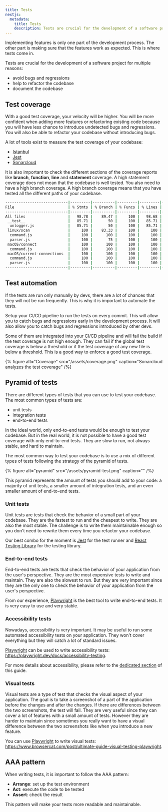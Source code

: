 ```yaml
---
title: Tests
nextjs:
  metadata:
    title: Tests
    description: Tests are crucial for the development of a software project. They are the first line of defense against bugs and regressions.
---
```


Implementing features is only one part of the development process. The other part is making sure that the features work as expected.
This is where tests come in.

Tests are crucial for the development of a software project for multiple reasons:

- avoid bugs and regressions
- help to refactor the codebase
- document the codebase

## Test coverage

With a good test coverage, your velocity will be higher. You will be more confident when adding more features or refactoring existing code because you will have less chance to introduce undetected bugs and regressions. You will also be able to refactor your codebase without introducing bugs.

A lot of tools exist to measure the test coverage of your codebase:

- [Istanbul](https://istanbul.js.org/)
- [Jest](https://jestjs.io/)
- [Sonarcloud](https://sonarcloud.io/)

It is also important to check the different sections of the coverage reports like **branch**, **function**, **line** and **statement** coverage. A high statement coverage does not mean that the codebase is well tested. You also need to have a high branch coverage. A high branch coverage means that you have tested all the different paths of your codebase.

```bash
----------------------------|---------|----------|---------|---------|-------------------
File                        | % Stmts | % Branch | % Funcs | % Lines | Uncovered Line #s
----------------------------|---------|----------|---------|---------|-------------------
All files                   |   98.78 |    89.47 |     100 |   98.68 |
 __test__                   |   85.71 |       50 |     100 |   85.71 |
  unlogger.js               |   85.71 |       50 |     100 |   85.71 | 7
 linux/scan                 |     100 |    83.33 |     100 |     100 |
  command.js                |     100 |      100 |     100 |     100 |
  parser.js                 |     100 |       75 |     100 |     100 | 43
 macOS/connect              |     100 |      100 |     100 |     100 |
  command.js                |     100 |      100 |     100 |     100 |
 macOS/current-connections  |     100 |      100 |     100 |     100 |
  command.js                |     100 |      100 |     100 |     100 |
  parser.js                 |     100 |      100 |     100 |     100 |
----------------------------|---------|----------|---------|---------|-------------------
```

## Test automation

If the tests are run only manually by devs, there are a lot of chances that they will not be run frequently. This is why it is important to automate the tests.

Setup your CI/CD pipeline to run the tests on every commit. This will allow you to catch bugs and regressions early in the development process. It will also allow you to catch bugs and regressions introduced by other devs.

Some of them are integrated into your CI/CD pipeline and will fail the build if the test coverage is not high enough. They can fail if the global test coverage is below a threshold or if the test coverage of any new file is below a threshold. This is a good way to enforce a good test coverage.

{% figure alt="Coverage" src="/assets/coverage.png" caption="Sonarcloud analyzes the test coverage" /%}

## Pyramid of tests

There are different types of tests that you can use to test your codebase. The most common types of tests are:

- unit tests
- integration tests
- end-to-end tests

In the ideal world, only end-to-end tests would be enough to test your codebase. But in the real world, it is not possible to have a good test coverage with only end-to-end tests. They are slow to run, not always stable, and hard to maintain.

The most common way to test your codebase is to use a mix of different types of tests following the strategy of the pyramid of tests.

{% figure alt="pyramid" src="/assets/pyramid-test.png" caption="" /%}

This pyramid represents the amount of tests you should add to your code: a majority of unit tests, a smaller amount of integration tests, and an even smaller amount of end-to-end tests.

### Unit tests

Unit tests are tests that check the behavior of a small part of your codebase. They are the fastest to run and the cheapest to write. They are also the most stable. The challenge is to write them maintainable enough so you don't need to rewrite them every time you refactor your codebase.

Our best combo for the moment is [Jest](https://jestjs.io/) for the test runner and [React Testing Library](https://testing-library.com/docs/react-testing-library/intro) for the testing library.

### End-to-end tests

End-to-end tests are tests that check the behavior of your application from the user's perspective. They are the most expensive tests to write and maintain. They are also the slowest to run. But they are very important since they are the only one to check the behavior of your application from the user's perspective.

From our experience, [Playwright](https://playwright.dev/) is the best tool to write end-to-end tests. It is very easy to use and very stable.

### Accessibility tests

Nowadays, accessibility is very important. It may be useful to run some automated accessibility tests on your application. They won't cover everything but they will catch a lot of standard issues.

[Playwright](https://playwright.dev/) can be used to write accessibility tests: https://playwright.dev/docs/accessibility-testing.

For more details about accessibility, please refer to the [dedicated section](/docs/user-experience/accessibility) of this guide.

### Visual tests

Visual tests are a type of test that checks the visual aspect of your application. The goal is to take a screenshot of a part of the application before the changes and after the changes. If there are differences between the two screenshots, the test will fail. They are very useful since they can cover a lot of features with a small amount of tests. However they are harder to maintain since sometimes you really want to have a visual difference between the two screenshots like when you introduce a new feature.

You can use [Playwright](https://playwright.dev/) to write visual tests: https://www.browsercat.com/post/ultimate-guide-visual-testing-playwright.

## AAA pattern

When writing tests, it is important to follow the AAA pattern:

- **Arrange**: set up the test environment
- **Act**: execute the code to be tested
- **Assert**: check the result

This pattern will make your tests more readable and maintainable.
